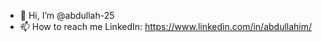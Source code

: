 - 👋 Hi, I’m @abdullah-25
- 📫 How to reach me LinkedIn: https://www.linkedin.com/in/abdullahim/

<!---
abdullah-25/abdullah-25 is a ✨ special ✨ repository because its `README.md` (this file) appears on your GitHub profile.
You can click the Preview link to take a look at your changes.
--->
